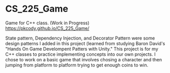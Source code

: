 # CS_225_Game
Game for C++ class. (Work in Progress)
https://pkcody.github.io/CS_225_Game/

State pattern, Dependency Injection, and Decorator Pattern were some design patterns I added in this project (learned from studying Baron David's "Hands On Game Develompent Patters with Unity." This project is for my C++ classes to practice implementing concepts into our own projects. I chose to work on a basic game that involves chosing a character and then jumping from platform to platform trying to get enough coins to win.
